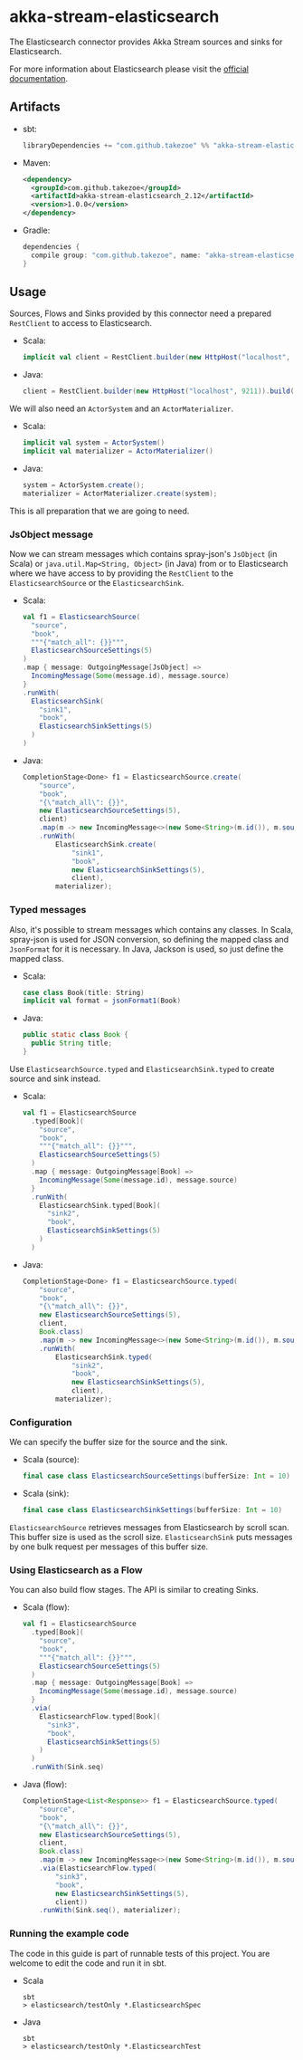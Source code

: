 akka-stream-elasticsearch
========
The Elasticsearch connector provides Akka Stream sources and sinks for Elasticsearch.

For more information about Elasticsearch please visit the [official documentation](https://www.elastic.co/guide/index.html).

## Artifacts

- sbt:

  ```scala
  libraryDependencies += "com.github.takezoe" %% "akka-stream-elasticsearch" % "1.0.0"
  ```

- Maven:

  ```xml
  <dependency>
    <groupId>com.github.takezoe</groupId>
    <artifactId>akka-stream-elasticsearch_2.12</artifactId>
    <version>1.0.0</version>
  </dependency>
  ```

- Gradle:

  ```gradle
  dependencies {
    compile group: "com.github.takezoe", name: "akka-stream-elasticsearch_2.12", version: "1.0.0"
  }
  ```

## Usage

Sources, Flows and Sinks provided by this connector need a prepared `RestClient` to access to Elasticsearch.

- Scala:

  ```scala
  implicit val client = RestClient.builder(new HttpHost("localhost", 9201)).build()
  ```

- Java:

  ```java
  client = RestClient.builder(new HttpHost("localhost", 9211)).build();
  ```

We will also need an `ActorSystem` and an `ActorMaterializer`.

- Scala:

  ```scala
  implicit val system = ActorSystem()
  implicit val materializer = ActorMaterializer()
  ```

- Java:

  ```java
  system = ActorSystem.create();
  materializer = ActorMaterializer.create(system);
  ```

This is all preparation that we are going to need.

### JsObject message

Now we can stream messages which contains spray-json's `JsObject` (in Scala) or `java.util.Map<String, Object>` (in Java) 
from or to Elasticsearch where we have access to by providing the `RestClient` to the `ElasticsearchSource` or the `ElasticsearchSink`.

- Scala:

  ```scala
  val f1 = ElasticsearchSource(
    "source",
    "book",
    """{"match_all": {}}""",
    ElasticsearchSourceSettings(5)
  )
  .map { message: OutgoingMessage[JsObject] =>
    IncomingMessage(Some(message.id), message.source)
  }
  .runWith(
    ElasticsearchSink(
      "sink1",
      "book",
      ElasticsearchSinkSettings(5)
    )
  )
  ```

- Java:

  ```java
  CompletionStage<Done> f1 = ElasticsearchSource.create(
      "source",
      "book",
      "{\"match_all\": {}}",
      new ElasticsearchSourceSettings(5),
      client)
      .map(m -> new IncomingMessage<>(new Some<String>(m.id()), m.source()))
      .runWith(
          ElasticsearchSink.create(
              "sink1",
              "book",
              new ElasticsearchSinkSettings(5),
              client),
          materializer);
  ```

### Typed messages

Also, it's possible to stream messages which contains any classes. In Scala, spray-json is used for JSON conversion, 
so defining the mapped class and `JsonFormat` for it is necessary. In Java, Jackson is used, so just define the mapped class.

- Scala:

  ```scala
  case class Book(title: String)
  implicit val format = jsonFormat1(Book)
  ```

- Java:

  ```java
  public static class Book {
    public String title;
  }
  ```

Use `ElasticsearchSource.typed` and `ElasticsearchSink.typed` to create source and sink instead.

- Scala:

  ```scala
  val f1 = ElasticsearchSource
    .typed[Book](
      "source",
      "book",
      """{"match_all": {}}""",
      ElasticsearchSourceSettings(5)
    )
    .map { message: OutgoingMessage[Book] =>
      IncomingMessage(Some(message.id), message.source)
    }
    .runWith(
      ElasticsearchSink.typed[Book](
        "sink2",
        "book",
        ElasticsearchSinkSettings(5)
      )
    )
  ```

- Java:

  ```java
  CompletionStage<Done> f1 = ElasticsearchSource.typed(
      "source",
      "book",
      "{\"match_all\": {}}",
      new ElasticsearchSourceSettings(5),
      client,
      Book.class)
      .map(m -> new IncomingMessage<>(new Some<String>(m.id()), m.source()))
      .runWith(
          ElasticsearchSink.typed(
              "sink2",
              "book",
              new ElasticsearchSinkSettings(5),
              client),
          materializer);
  ```

### Configuration

We can specify the buffer size for the source and the sink.

- Scala (source):

  ```scala
  final case class ElasticsearchSourceSettings(bufferSize: Int = 10)
  ```

- Scala (sink):

  ```scala
  final case class ElasticsearchSinkSettings(bufferSize: Int = 10)
  ```

`ElasticsearchSource` retrieves messages from Elasticsearch by scroll scan. This buffer size is used as the scroll size.
`ElasticsearchSink` puts messages by one bulk request per messages of this buffer size.

### Using Elasticsearch as a Flow

You can also build flow stages. The API is similar to creating Sinks.

- Scala (flow):

  ```scala
  val f1 = ElasticsearchSource
    .typed[Book](
      "source",
      "book",
      """{"match_all": {}}""",
      ElasticsearchSourceSettings(5)
    )
    .map { message: OutgoingMessage[Book] =>
      IncomingMessage(Some(message.id), message.source)
    }
    .via(
      ElasticsearchFlow.typed[Book](
        "sink3",
        "book",
        ElasticsearchSinkSettings(5)
      )
    )
    .runWith(Sink.seq)
  ```

- Java (flow):

  ```java
  CompletionStage<List<Response>> f1 = ElasticsearchSource.typed(
      "source",
      "book",
      "{\"match_all\": {}}",
      new ElasticsearchSourceSettings(5),
      client,
      Book.class)
      .map(m -> new IncomingMessage<>(new Some<String>(m.id()), m.source()))
      .via(ElasticsearchFlow.typed(
          "sink3",
          "book",
          new ElasticsearchSinkSettings(5),
          client))
      .runWith(Sink.seq(), materializer);
  ```

### Running the example code

The code in this guide is part of runnable tests of this project. You are welcome to edit the code and run it in sbt.

- Scala

  ```
  sbt
  > elasticsearch/testOnly *.ElasticsearchSpec
  ```

- Java

  ```
  sbt
  > elasticsearch/testOnly *.ElasticsearchTest
  ```
